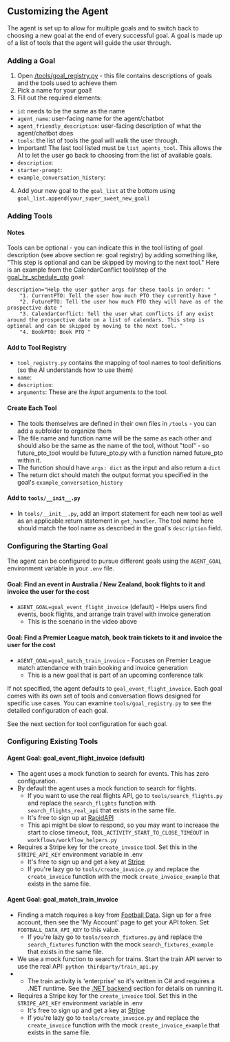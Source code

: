 ## Customizing the Agent
The agent is set up to allow for multiple goals and to switch back to choosing a new goal at the end of every successful goal. A goal is made up of a list of tools that the agent will guide the user through. 

### Adding a Goal
1.  Open [/tools/goal_registry.py](tools/goal_registry.py) - this file contains descriptions of goals and the tools used to achieve them
2. Pick a name for your goal!
3. Fill out the required elements:
-  `id`: needs to be the same as the name
- `agent_name`: user-facing name for the agent/chatbot
- `agent_friendly_description`: user-facing description of what the agent/chatbot does
- `tools`: the list of tools the goal will walk the user through. 
- Important! The last tool listed must be `list_agents_tool`. This allows the AI to let the user go back to choosing from the list of available goals.
- `description`:
- `starter-prompt`:
- `example_conversation_history`:
4. Add your new goal to the `goal_list` at the bottom using `goal_list.append(your_super_sweet_new_goal)`

### Adding Tools

#### Notes
Tools can be optional - you can indicate this in the tool listing of goal description (see above section re: goal registry) by adding something like, "This step is optional and can be skipped by moving to the next tool." Here is an example from the CalendarConflict tool/step of the [goal_hr_schedule_pto](tools/goal_registry.py#L134) goal:

```
description="Help the user gather args for these tools in order: "
    "1. CurrentPTO: Tell the user how much PTO they currently have "
    "2. FuturePTO: Tell the user how much PTO they will have as of the prospective date "
    "3. CalendarConflict: Tell the user what conflicts if any exist around the prospective date on a list of calendars. This step is optional and can be skipped by moving to the next tool. "
    "4. BookPTO: Book PTO "
```

#### Add to Tool Registry
- `tool_registry.py` contains the mapping of tool names to tool definitions (so the AI understands how to use them)
- `name`:
- `description`:
- `arguments`: These are the _input_ arguments to the tool.

#### Create Each Tool
- The tools themselves are defined in their own files in `/tools` - you can add a subfolder to organize them
- The file name and function name will be the same as each other and should also be the same as the name of the tool, without "tool" - so future_pto_tool would be future_pto.py with a function named future_pto within it.
- The function should have `args: dict` as the input and also return a `dict`
- The return dict should match the output format you specified in the goal's `example_conversation_history`

#### Add to `tools/__init__.py`
- In `tools/__init__.py`, add an import statement for each new tool as well as an applicable return statement in `get_handler`. The tool name here should match the tool name as described in the goal's `description` field.

### Configuring the Starting Goal

The agent can be configured to pursue different goals using the `AGENT_GOAL` environment variable in your `.env` file.

#### Goal: Find an event in Australia / New Zealand, book flights to it and invoice the user for the cost
- `AGENT_GOAL=goal_event_flight_invoice` (default) - Helps users find events, book flights, and arrange train travel with invoice generation
    - This is the scenario in the video above

#### Goal: Find a Premier League match, book train tickets to it and invoice the user for the cost
- `AGENT_GOAL=goal_match_train_invoice` - Focuses on Premier League match attendance with train booking and invoice generation
    - This is a new goal that is part of an upcoming conference talk

If not specified, the agent defaults to `goal_event_flight_invoice`. Each goal comes with its own set of tools and conversation flows designed for specific use cases. You can examine `tools/goal_registry.py` to see the detailed configuration of each goal.

See the next section for tool configuration for each goal.

### Configuring Existing Tools

#### Agent Goal: goal_event_flight_invoice (default)
* The agent uses a mock function to search for events. This has zero configuration.
* By default the agent uses a mock function to search for flights.
    * If you want to use the real flights API, go to `tools/search_flights.py` and replace the `search_flights` function with `search_flights_real_api` that exists in the same file.
    * It's free to sign up at [RapidAPI](https://rapidapi.com/apiheya/api/sky-scrapper)
    * This api might be slow to respond, so you may want to increase the start to close timeout, `TOOL_ACTIVITY_START_TO_CLOSE_TIMEOUT` in `workflows/workflow_helpers.py`
* Requires a Stripe key for the `create_invoice` tool. Set this in the `STRIPE_API_KEY` environment variable in .env
    * It's free to sign up and get a key at [Stripe](https://stripe.com/)
    * If you're lazy go to `tools/create_invoice.py` and replace the `create_invoice` function with the mock `create_invoice_example` that exists in the same file.

#### Agent Goal: goal_match_train_invoice

* Finding a match requires a key from [Football Data](https://www.football-data.org). Sign up for a free account, then see the 'My Account' page to get your API token. Set `FOOTBALL_DATA_API_KEY` to this value.
    * If you're lazy go to `tools/search_fixtures.py` and replace the `search_fixtures` function with the mock `search_fixtures_example` that exists in the same file.
* We use a mock function to search for trains. Start the train API server to use the real API: `python thirdparty/train_api.py`
* * The train activity is 'enterprise' so it's written in C# and requires a .NET runtime. See the [.NET backend](#net-(enterprise)-backend) section for details on running it.
* Requires a Stripe key for the `create_invoice` tool. Set this in the `STRIPE_API_KEY` environment variable in .env
    * It's free to sign up and get a key at [Stripe](https://stripe.com/)
    * If you're lazy go to `tools/create_invoice.py` and replace the `create_invoice` function with the mock `create_invoice_example` that exists in the same file.